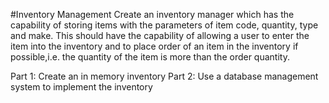 #Inventory Management
Create an inventory manager which has the capability of storing items with the parameters  of item code, quantity, type and make. This should have the capability of allowing a user to enter the item into the inventory and to place order of an item in the inventory if possible,i.e. the quantity of the item is more than the order quantity.

Part 1: Create an in memory inventory
Part 2: Use a database management system to implement the inventory
